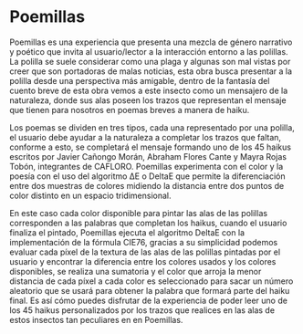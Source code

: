 # Poemillas
Poemillas es una experiencia que presenta una mezcla de género narrativo y poético que invita al usuario/lector a la interacción entorno a las polillas.
La polilla se suele considerar como una plaga y algunas son mal vistas por creer que son portadoras de malas noticias, esta obra busca presentar a la polilla desde una perspectiva más amigable, dentro de la fantasía del cuento breve de esta obra vemos a este insecto como un mensajero de la naturaleza, donde sus alas poseen los trazos que representan el mensaje que tienen para nosotros en poemas breves a manera de haiku.


Los poemas se dividen en tres tipos, cada una representado por una polilla, el usuario debe ayudar a la naturaleza a completar los trazos que faltan, conforme a esto, se completará el mensaje formando uno de los 45 haikus escritos por Javier Cañongo Morán, Abraham Flores Cante y Mayra Rojas Tobón, integrantes de CAFLORO.
Poemillas experimenta con el color y la poesía con el uso del algoritmo ΔE o DeltaE que permite la diferenciación entre dos muestras de colores midiendo la distancia entre dos puntos de color distinto en un espacio tridimensional.


 En este caso cada color disponible para pintar las alas de las polillas corresponden a las palabras que completan los haikus, cuando el usuario finaliza el pintado, Poemillas ejecuta el algoritmo DeltaE con la implementación de la fórmula CIE76, gracias a su simplicidad podemos evaluar cada píxel de la textura de las alas de las polillas pintadas por el usuario y encontrar la diferencia entre los colores usados y los colores disponibles, se realiza una sumatoria y el color que arroja la menor distancia de cada píxel a cada color es seleccionado para sacar un número aleatorio que se usará para obtener la palabra que formará parte del haiku final.
 Es así cómo puedes disfrutar de la experiencia de poder leer uno de los 45 haikus personalizados por los trazos que realices en las alas de estos insectos tan peculiares en  en Poemillas.

